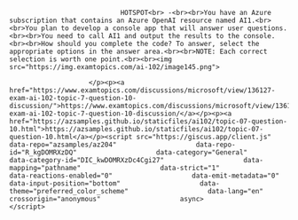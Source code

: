 <p class="card-text">
							
								HOTSPOT<br> -<br><br>You have an Azure subscription that contains an Azure OpenAI resource named AI1.<br><br>You plan to develop a console app that will answer user questions.<br><br>You need to call AI1 and output the results to the console.<br><br>How should you complete the code? To answer, select the appropriate options in the answer area.<br><br>NOTE: Each correct selection is worth one point.<br><br><img src="https://img.examtopics.com/ai-102/image145.png">
							
						</p><p><a href="https://www.examtopics.com/discussions/microsoft/view/136127-exam-ai-102-topic-7-question-10-discussion/">https://www.examtopics.com/discussions/microsoft/view/136127-exam-ai-102-topic-7-question-10-discussion/</a></p><p><a href="https://azsamples.github.io/staticfiles/ai102/topic-07-question-10.html">https://azsamples.github.io/staticfiles/ai102/topic-07-question-10.html</a></p><script src="https://giscus.app/client.js"                    data-repo="azsamples/az204"                    data-repo-id="R_kgDOMRXzDQ"                    data-category="General"                    data-category-id="DIC_kwDOMRXzDc4Cgi27"                    data-mapping="pathname"                    data-strict="1"                    data-reactions-enabled="0"                    data-emit-metadata="0"                    data-input-position="bottom"                    data-theme="preferred_color_scheme"                    data-lang="en"                    crossorigin="anonymous"                    async>                    </script>